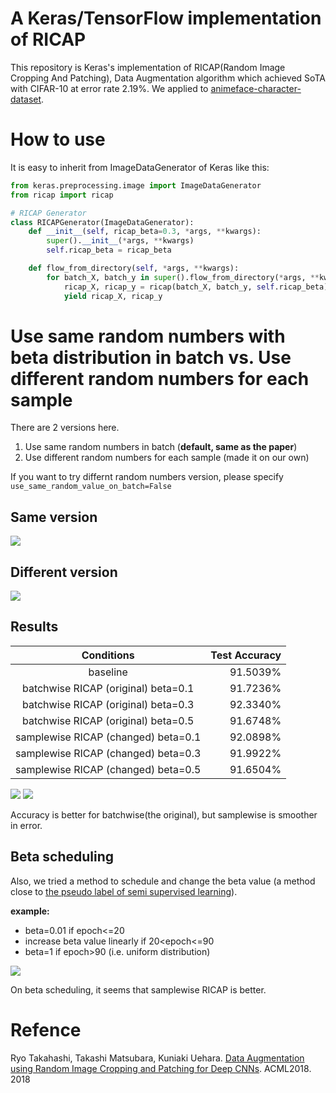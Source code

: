 # A Keras/TensorFlow implementation of RICAP
This repository is Keras's implementation of RICAP(Random Image Cropping And Patching), Data Augmentation algorithm which achieved SoTA with CIFAR-10 at error rate 2.19%. We applied to [animeface-character-dataset](http://www.nurs.or.jp/~nagadomi/animeface-character-dataset/).

# How to use
It is easy to inherit from ImageDataGenerator of Keras like this:

```python
from keras.preprocessing.image import ImageDataGenerator
from ricap import ricap

# RICAP Generator
class RICAPGenerator(ImageDataGenerator):
    def __init__(self, ricap_beta=0.3, *args, **kwargs):
        super().__init__(*args, **kwargs)
        self.ricap_beta = ricap_beta

    def flow_from_directory(self, *args, **kwargs):
        for batch_X, batch_y in super().flow_from_directory(*args, **kwargs):
            ricap_X, ricap_y = ricap(batch_X, batch_y, self.ricap_beta)
            yield ricap_X, ricap_y
```

# Use same random numbers with beta distribution in batch vs. Use different random numbers for each sample
There are 2 versions here.

1. Use same random numbers in batch (**default, same as the paper**)
1. Use different random numbers for each sample (made it on our own)

If you want to try differnt random numbers version, please specify ```use_same_random_value_on_batch=False```

## Same version
![](https://github.com/koshian2/keras-ricap/blob/master/images/ricap_same.gif)

## Different version
![](https://github.com/koshian2/keras-ricap/blob/master/images/ricap_diffenet.gif)

## Results
|              Conditions             | Test Accuracy |
|:-----------------------------------:|--------------:|
|               baseline              |      91.5039% |
| batchwise RICAP (original) beta=0.1 |      91.7236% |
| batchwise RICAP (original) beta=0.3 |      92.3340% |
| batchwise RICAP (original) beta=0.5 |      91.6748% |
| samplewise RICAP (changed) beta=0.1 |      92.0898% |
| samplewise RICAP (changed) beta=0.3 |      91.9922% |
| samplewise RICAP (changed) beta=0.5 |      91.6504% |

![](https://github.com/koshian2/keras-ricap/blob/master/images/ricap_03.png)
![](https://github.com/koshian2/keras-ricap/blob/master/images/ricap_04.png)

Accuracy is better for batchwise(the original), but samplewise is smoother in error.

## Beta scheduling
Also, we tried a method to schedule and change the beta value (a method close to [the pseudo label of semi supervised learning](http://deeplearning.net/wp-content/uploads/2013/03/pseudo_label_final.pdf)).

**example:**
* beta=0.01 if epoch<=20
* increase beta value linearly if 20<epoch<=90
* beta=1 if epoch>90 (i.e. uniform distribution)

![](https://github.com/koshian2/keras-ricap/blob/master/images/ricap_05.png)

On beta scheduling, it seems that samplewise RICAP is better.

# Refence
Ryo Takahashi, Takashi Matsubara, Kuniaki Uehara. [Data Augmentation using Random Image Cropping and Patching for Deep CNNs](https://arxiv.org/abs/1811.09030). ACML2018. 2018
